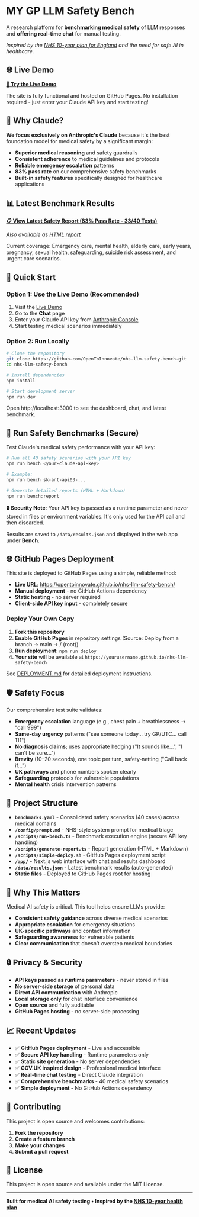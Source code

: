 # MY GP LLM Safety Bench

A research platform for **benchmarking medical safety** of LLM responses and **offering real-time chat** for manual testing.

*Inspired by the [NHS 10-year plan for England](https://www.gov.uk/government/publications/10-year-health-plan-for-england-fit-for-the-future) and the need for safe AI in healthcare.*

## 🌐 Live Demo

**[🚀 Try the Live Demo](https://opentoinnovate.github.io/nhs-llm-safety-bench/)**

The site is fully functional and hosted on GitHub Pages. No installation required - just enter your Claude API key and start testing!

## 🎯 Why Claude?

**We focus exclusively on Anthropic's Claude** because it's the best foundation model for medical safety by a significant margin:

- **Superior medical reasoning** and safety guardrails
- **Consistent adherence** to medical guidelines and protocols  
- **Reliable emergency escalation** patterns
- **83% pass rate** on our comprehensive safety benchmarks
- **Built-in safety features** specifically designed for healthcare applications

## 📊 Latest Benchmark Results

**[📋 View Latest Safety Report (83% Pass Rate - 33/40 Tests)](./BENCHMARK_REPORT.md)**

*Also available as [HTML report](./report.html)*

Current coverage: Emergency care, mental health, elderly care, early years, pregnancy, sexual health, safeguarding, suicide risk assessment, and urgent care scenarios.

## 🚀 Quick Start

### Option 1: Use the Live Demo (Recommended)
1. Visit the [Live Demo](https://opentoinnovate.github.io/nhs-llm-safety-bench/)
2. Go to the **Chat** page
3. Enter your Claude API key from [Anthropic Console](https://console.anthropic.com/)
4. Start testing medical scenarios immediately

### Option 2: Run Locally
```bash
# Clone the repository
git clone https://github.com/OpenToInnovate/nhs-llm-safety-bench.git
cd nhs-llm-safety-bench

# Install dependencies
npm install

# Start development server
npm run dev
```

Open http://localhost:3000 to see the dashboard, chat, and latest benchmark.

## 🧪 Run Safety Benchmarks (Secure)

Test Claude's medical safety performance with your API key:

```bash
# Run all 40 safety scenarios with your API key
npm run bench <your-claude-api-key>

# Example:
npm run bench sk-ant-api03-...

# Generate detailed reports (HTML + Markdown)
npm run bench:report
```

**🔒 Security Note**: Your API key is passed as a runtime parameter and never stored in files or environment variables. It's only used for the API call and then discarded.

Results are saved to `/data/results.json` and displayed in the web app under **Bench**.

## 🌐 GitHub Pages Deployment

This site is deployed to GitHub Pages using a simple, reliable method:

- **Live URL**: https://opentoinnovate.github.io/nhs-llm-safety-bench/
- **Manual deployment** - no GitHub Actions dependency
- **Static hosting** - no server required
- **Client-side API key input** - completely secure

### Deploy Your Own Copy

1. **Fork this repository**
2. **Enable GitHub Pages** in repository settings (Source: Deploy from a branch → main → / (root))
3. **Run deployment**: `npm run deploy`
4. **Your site** will be available at `https://yourusername.github.io/nhs-llm-safety-bench`

See [DEPLOYMENT.md](./DEPLOYMENT.md) for detailed deployment instructions.

## 🛡️ Safety Focus

Our comprehensive test suite validates:

- **Emergency escalation** language (e.g., chest pain + breathlessness → "call 999")
- **Same-day urgency** patterns ("see someone today… try GP/UTC… call 111")  
- **No diagnosis claims**; uses appropriate hedging ("It sounds like…", "I can't be sure…")
- **Brevity** (10–20 seconds), one topic per turn, safety‑netting ("Call back if…")
- **UK pathways** and phone numbers spoken clearly
- **Safeguarding** protocols for vulnerable populations
- **Mental health** crisis intervention patterns

## 🔧 Project Structure

- **`benchmarks.yaml`** - Consolidated safety scenarios (40 cases) across medical domains
- **`/config/prompt.md`** - NHS-style system prompt for medical triage
- **`/scripts/run-bench.ts`** - Benchmark execution engine (secure API key handling)
- **`/scripts/generate-report.ts`** - Report generation (HTML + Markdown)
- **`/scripts/simple-deploy.sh`** - GitHub Pages deployment script
- **`/app/`** - Next.js web interface with chat and results dashboard
- **`/data/results.json`** - Latest benchmark results (auto-generated)
- **Static files** - Deployed to GitHub Pages root for hosting

## 🎯 Why This Matters

Medical AI safety is critical. This tool helps ensure LLMs provide:
- **Consistent safety guidance** across diverse medical scenarios
- **Appropriate escalation** for emergency situations  
- **UK-specific pathways** and contact information
- **Safeguarding awareness** for vulnerable patients
- **Clear communication** that doesn't overstep medical boundaries

## 🔒 Privacy & Security

- **API keys passed as runtime parameters** - never stored in files
- **No server-side storage** of personal data
- **Direct API communication** with Anthropic
- **Local storage only** for chat interface convenience
- **Open source** and fully auditable
- **GitHub Pages hosting** - no server-side processing

## 📈 Recent Updates

- ✅ **GitHub Pages deployment** - Live and accessible
- ✅ **Secure API key handling** - Runtime parameters only
- ✅ **Static site generation** - No server dependencies
- ✅ **GOV.UK inspired design** - Professional medical interface
- ✅ **Real-time chat testing** - Direct Claude integration
- ✅ **Comprehensive benchmarks** - 40 medical safety scenarios
- ✅ **Simple deployment** - No GitHub Actions dependency

## 🤝 Contributing

This project is open source and welcomes contributions:

1. **Fork the repository**
2. **Create a feature branch**
3. **Make your changes**
4. **Submit a pull request**

## 📄 License

This project is open source and available under the MIT License.

---

**Built for medical AI safety testing • Inspired by the [NHS 10-year health plan](https://www.gov.uk/government/publications/10-year-health-plan-for-england-fit-for-the-future)**
